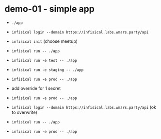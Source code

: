 # demo-01 - simple app

- `./app`
- `infisical login --domain https://infisical.labs.wmars.party/api`
- `infisical init` (choose meetup)
- `infisical run -- ./app`
- `infisical run -e test -- ./app`
- `infisical run -e staging -- ./app`
- `infisical run -e prod -- ./app`
- add override for 1 secret
- `infisical run -e prod -- ./app`

- `infisical login --domain https://infisical.labs.wmars.party/api` (ok to overwrite)
- `infisical run -- ./app`
- `infisical run -e prod -- ./app`
